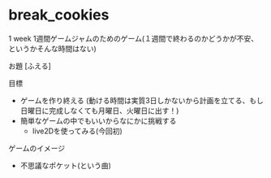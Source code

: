 # break_cookies


1 week 1週間ゲームジャムのためのゲーム(１週間で終わるのかどうかが不安、というかそんな時間はない)

お題 [ふえる]

目標
- ゲームを作り終える
(動ける時間は実質3日しかないから計画を立てる、もし日曜日に完成しなくても月曜日、火曜日に出す！)
- 簡単なゲームの中でもいいからなにかに挑戦する
    - live2Dを使ってみる(今回初)

ゲームのイメージ
- 不思議なポケット(という曲)



